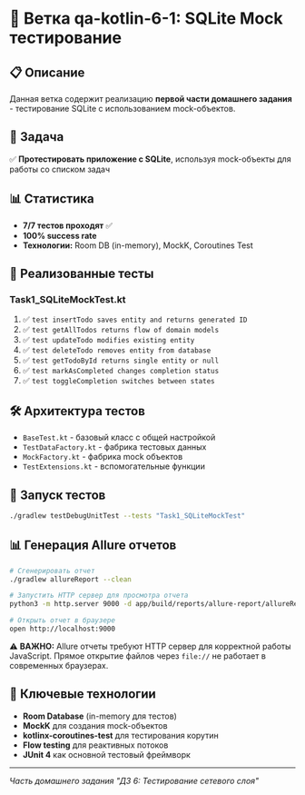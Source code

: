 # 🔹 Ветка qa-kotlin-6-1: SQLite Mock тестирование

## 📋 Описание
Данная ветка содержит реализацию **первой части домашнего задания** - тестирование SQLite с использованием mock-объектов.

## 🎯 Задача
✅ **Протестировать приложение с SQLite**, используя mock-объекты для работы со списком задач

## 📊 Статистика
- **7/7 тестов проходят** ✅
- **100% success rate**
- **Технологии:** Room DB (in-memory), MockK, Coroutines Test

## 🧪 Реализованные тесты

### Task1_SQLiteMockTest.kt
1. ✅ `test insertTodo saves entity and returns generated ID`
2. ✅ `test getAllTodos returns flow of domain models`
3. ✅ `test updateTodo modifies existing entity`
4. ✅ `test deleteTodo removes entity from database`
5. ✅ `test getTodoById returns single entity or null`
6. ✅ `test markAsCompleted changes completion status`
7. ✅ `test toggleCompletion switches between states`

## 🛠️ Архитектура тестов
- `BaseTest.kt` - базовый класс с общей настройкой
- `TestDataFactory.kt` - фабрика тестовых данных
- `MockFactory.kt` - фабрика mock объектов
- `TestExtensions.kt` - вспомогательные функции

## 🚀 Запуск тестов
```bash
./gradlew testDebugUnitTest --tests "Task1_SQLiteMockTest"
```

## 📊 Генерация Allure отчетов
```bash
# Сгенерировать отчет
./gradlew allureReport --clean

# Запустить HTTP сервер для просмотра отчета
python3 -m http.server 9000 -d app/build/reports/allure-report/allureReport &

# Открыть отчет в браузере
open http://localhost:9000
```

⚠️ **ВАЖНО:** Allure отчеты требуют HTTP сервер для корректной работы JavaScript. Прямое открытие файлов через `file://` не работает в современных браузерах.

## 🔧 Ключевые технологии
- **Room Database** (in-memory для тестов)
- **MockK** для создания mock-объектов
- **kotlinx-coroutines-test** для тестирования корутин
- **Flow testing** для реактивных потоков
- **JUnit 4** как основной тестовый фреймворк

---

*Часть домашнего задания "ДЗ 6: Тестирование сетевого слоя"*
